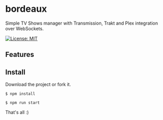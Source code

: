# bordeaux

Simple TV Shows manager with Transmission, Trakt and Plex integration over WebSockets.

[![License: MIT](https://img.shields.io/badge/license-MIT-blue.svg)](https://github.com/Wifsimster/bordeaux/blob/master/LICENSE)

## Features

## Install

Download the project or fork it.

```
$ npm install

$ npm run start
```

That's all :)
